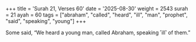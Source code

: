 +++
title = 'Surah 21, Verses 60'
date = '2025-08-30'
weight = 2543
surah = 21
ayah = 60
tags = ["abraham", "called", "heard", "ill", "man", "prophet", "said", "speaking", "young"]
+++

Some said, “We heard a young man, called Abraham, speaking ˹ill˺ of them.”